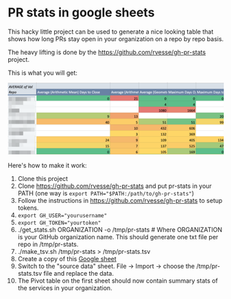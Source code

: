# PR stats in google sheets #

This hacky little project can be used to generate a nice looking table that shows how long PRs stay open in your organization on a repo by repo basis.

The heavy lifting is done by the https://github.com/rvesse/gh-pr-stats project.

This is what you will get:

<img src="gsheet.png" />

Here's how to make it work:

1. Clone this project
1. Clone https://github.com/rvesse/gh-pr-stats and put pr-stats in your PATH (one way is ``` export PATH="$PATH:/path/to/gh-pr-stats" ```)
1. Follow the instructions in https://github.com/rvesse/gh-pr-stats to setup tokens. 
1. ``` export GH_USER="yourusername" ```
1. ``` export GH_TOKEN="yourtoken" ```
1. ./get_stats.sh ORGANIZATION -o /tmp/pr-stats # Where ORGANIZATION is your GitHub organization name.  This should generate one txt file per repo in /tmp/pr-stats.
1. ./make_tsv.sh /tmp/pr-stats > /tmp/pr-stats.tsv
1. Create a copy of this <a href="">Google sheet</a>
1. Switch to the "source data" sheet.  File -> Import -> choose the /tmp/pr-stats.tsv file and replace the data.
1. The Pivot table on the first sheet should now contain summary stats of the services in your organization.  
